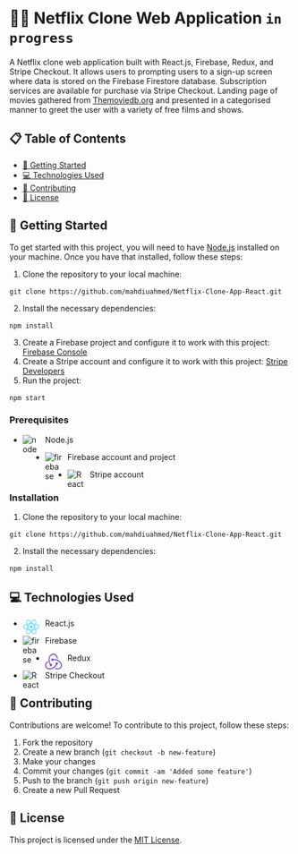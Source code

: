 # 🎥🍿 Netflix Clone Web Application `in progress`

A Netflix clone web application built with React.js, Firebase, Redux, and Stripe Checkout. It allows users to prompting users to
a sign-up screen where data is stored on the Firebase Firestore
database. Subscription services are available for purchase via
Stripe Checkout. Landing page of movies gathered from
[Themoviedb.org](themoviedb.org/?language=en-GB) and presented in a categorised manner to greet
the user with a variety of free films and shows.

## 📋 Table of Contents

- [🚀 Getting Started](#getting-started)
- [💻 Technologies Used](#technologies-used)
- [🤝 Contributing](#contributing)
- [📜 License](#license)

## 🚀 Getting Started

To get started with this project, you will need to have [Node.js](https://nodejs.org) installed on your machine. Once you have that installed, follow these steps:

1. Clone the repository to your local machine:
```
git clone https://github.com/mahdiuahmed/Netflix-Clone-App-React.git
```
2. Install the necessary dependencies:
```
npm install
```
3. Create a Firebase project and configure it to work with this project: [Firebase Console](https://firebase.google.com/?gclid=Cj0KCQiAxbefBhDfARIsAL4XLRprglGBsmdhN0WWbnOEsyLI_QhFRjzWG8eaNpIQdRhtGi3Q0wZG7FMaAvwCEALw_wcB&gclsrc=aw.ds)
4. Create a Stripe account and configure it to work with this project: [Stripe Developers](https://stripe.com/docs)
5. Run the project:
```
npm start
```

### Prerequisites

- Node.js <img align="left" alt="node" width="30px" style="padding-right:10px;" src="https://cdn.jsdelivr.net/gh/devicons/devicon/icons/nodejs/nodejs-plain.svg" />

- Firebase account and project <img align="left" alt="firebase" width="30px" style="padding-right:10px;" src="https://cdn.jsdelivr.net/gh/devicons/devicon/icons/firebase/firebase-plain.svg" />

- Stripe account <img align="left" alt="React" width="30px" style="padding-right:10px;" src="https://www.svgrepo.com/show/354401/stripe.svg"/>

### Installation

1. Clone the repository to your local machine:
```
git clone https://github.com/mahdiuahmed/Netflix-Clone-App-React.git
```
2. Install the necessary dependencies:
```
npm install
```

## 💻 Technologies Used
- React.js <img align="left" alt="React" width="30px" style="padding-right:10px;" src="https://github.com/devicons/devicon/blob/v2.15.1/icons/react/react-original.svg"/>

- Firebase <img align="left" alt="firebase" width="30px" style="padding-right:10px;" src="https://cdn.jsdelivr.net/gh/devicons/devicon/icons/firebase/firebase-plain.svg" />

- Redux <img align="left" alt="React" width="30px" style="padding-right:10px;" src="https://github.com/devicons/devicon/blob/master/icons/redux/redux-original.svg"/>

- Stripe Checkout <img align="left" alt="React" width="30px" style="padding-right:10px;" src="https://www.svgrepo.com/show/354401/stripe.svg"/>

## 🤝 Contributing

Contributions are welcome! To contribute to this project, follow these steps:

1. Fork the repository
2. Create a new branch (`git checkout -b new-feature`)
3. Make your changes
4. Commit your changes (`git commit -am 'Added some feature'`)
5. Push to the branch (`git push origin new-feature`)
6. Create a new Pull Request


## 📄 License

This project is licensed under the [MIT License](https://opensource.org/licenses/MIT).
